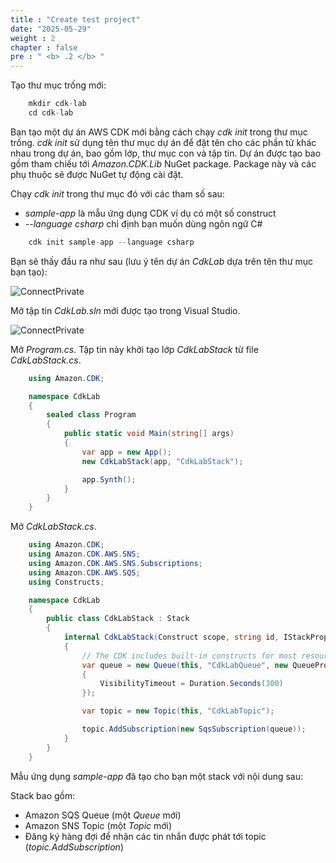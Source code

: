 ```yaml
---
title : "Create test project"
date: "2025-05-29"
weight : 2
chapter : false
pre : " <b> .2 </b> "
---
```



Tạo thư mục trống mới:

```csharp
    mkdir cdk-lab
    cd cdk-lab
```

Bạn tạo một dự án AWS CDK mới bằng cách chạy *cdk init* trong thư mục trống. *cdk init* sử dụng tên thư mục dự án để đặt tên cho các phần tử khác nhau trong dự án, bao gồm lớp, thư mục con và tập tin. Dự án được tạo bao gồm tham chiếu tới *Amazon.CDK.Lib* NuGet package. Package này và các phụ thuộc sẽ được NuGet tự động cài đặt.

Chạy *cdk init* trong thư mục đó với các tham số sau:

- *sample-app* là mẫu ứng dụng CDK ví dụ có một số construct
- *--language csharp* chỉ định bạn muốn dùng ngôn ngữ C#

```csharp
    cdk init sample-app --language csharp
```

Bạn sẽ thấy đầu ra như sau (lưu ý tên dự án *CdkLab* dựa trên tên thư mục bạn tạo):

![ConnectPrivate](/images/5-Infrastructure/5.1.png)

Mở tập tin *CdkLab.sln* mới được tạo trong Visual Studio.

![ConnectPrivate](/images/5-Infrastructure/5.2.png)

Mở *Program.cs*. Tập tin này khởi tạo lớp *CdkLabStack* từ file *CdkLabStack.cs*.

```csharp
    using Amazon.CDK;

    namespace CdkLab
    {
        sealed class Program
        {
            public static void Main(string[] args)
            {
                var app = new App();
                new CdkLabStack(app, "CdkLabStack");

                app.Synth();
            }
        }
    }
```

Mở *CdkLabStack.cs*.

```csharp
    using Amazon.CDK;
    using Amazon.CDK.AWS.SNS;
    using Amazon.CDK.AWS.SNS.Subscriptions;
    using Amazon.CDK.AWS.SQS;
    using Constructs;

    namespace CdkLab
    {
        public class CdkLabStack : Stack
        {
            internal CdkLabStack(Construct scope, string id, IStackProps props = null) : base(scope, id, props)
            {
                // The CDK includes built-in constructs for most resource types, such as Queues and Topics.
                var queue = new Queue(this, "CdkLabQueue", new QueueProps
                {
                    VisibilityTimeout = Duration.Seconds(300)
                });

                var topic = new Topic(this, "CdkLabTopic");

                topic.AddSubscription(new SqsSubscription(queue));
            }
        }
    }
```

Mẫu ứng dụng *sample-app* đã tạo cho bạn một stack với nội dung sau:

Stack bao gồm:

- Amazon SQS Queue (một *Queue* mới)
- Amazon SNS Topic (một *Topic* mới)
- Đăng ký hàng đợi để nhận các tin nhắn được phát tới topic (*topic.AddSubscription*)
